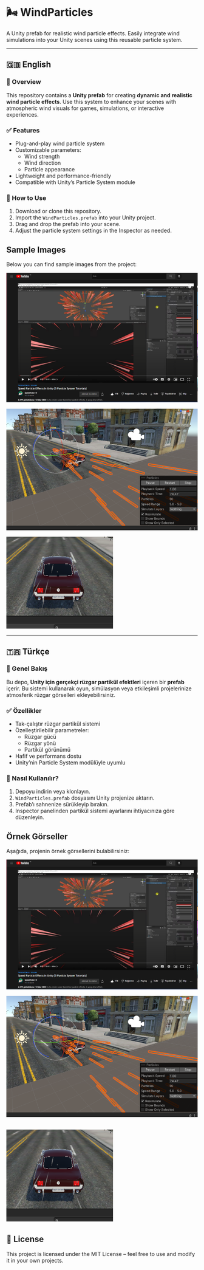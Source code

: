 # 🌬️ WindParticles

A Unity prefab for realistic wind particle effects. Easily integrate wind simulations into your Unity scenes using this reusable particle system.

---

## 🇬🇧 English

### 🎯 Overview

This repository contains a **Unity prefab** for creating **dynamic and realistic wind particle effects**. Use this system to enhance your scenes with atmospheric wind visuals for games, simulations, or interactive experiences.

### ✅ Features

- Plug-and-play wind particle system  
- Customizable parameters:
  - Wind strength  
  - Wind direction  
  - Particle appearance
- Lightweight and performance-friendly
- Compatible with Unity’s Particle System module

### 🚀 How to Use

1. Download or clone this repository.
2. Import the `WindParticles.prefab` into your Unity project.
3. Drag and drop the prefab into your scene.
4. Adjust the particle system settings in the Inspector as needed.

## Sample Images

Below you can find sample images from the project:

![wind.png](media/wind.png)

![wind1.png](media/wind1.png)

![wind2.png](media/wind2.png)

---

## 🇹🇷 Türkçe

### 🎯 Genel Bakış

Bu depo, **Unity için gerçekçi rüzgar partikül efektleri** içeren bir **prefab** içerir. Bu sistemi kullanarak oyun, simülasyon veya etkileşimli projelerinize atmosferik rüzgar görselleri ekleyebilirsiniz.

### ✅ Özellikler

- Tak-çalıştır rüzgar partikül sistemi  
- Özelleştirilebilir parametreler:
  - Rüzgar gücü  
  - Rüzgar yönü  
  - Partikül görünümü
- Hafif ve performans dostu
- Unity’nin Particle System modülüyle uyumlu

### 🚀 Nasıl Kullanılır?

1. Depoyu indirin veya klonlayın.  
2. `WindParticles.prefab` dosyasını Unity projenize aktarın.  
3. Prefab’ı sahnenize sürükleyip bırakın.  
4. Inspector panelinden partikül sistemi ayarlarını ihtiyacınıza göre düzenleyin.

## Örnek Görseller

Aşağıda, projenin örnek görsellerini bulabilirsiniz:

![wind.png](media/wind.png)

![wind1.png](media/wind1.png)

![wind2.png](media/wind2.png)
---

## 📄 License

This project is licensed under the MIT License – feel free to use and modify it in your own projects.

